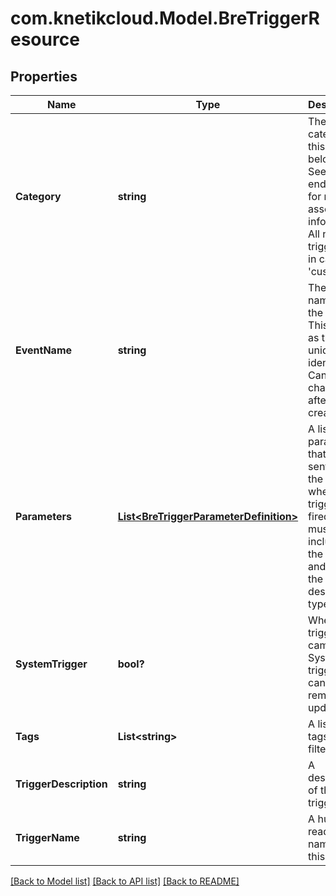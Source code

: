 # com.knetikcloud.Model.BreTriggerResource
## Properties

Name | Type | Description | Notes
------------ | ------------- | ------------- | -------------
**Category** | **string** | The category this trigger belongs to. See endpoints for related asset information. All new triggers are in category &#39;custom&#39; | [optional] 
**EventName** | **string** | The unique name for the event. This serves as the unique identifier. Cannot be changed after creation | 
**Parameters** | [**List&lt;BreTriggerParameterDefinition&gt;**](BreTriggerParameterDefinition.md) | A list of parameters that will be sent with the event when the trigger is fired. These must be included in the event and match the described types | [optional] 
**SystemTrigger** | **bool?** | Where this trigger came from. System triggers cannot be removed or updated | [optional] 
**Tags** | **List&lt;string&gt;** | A list of tags for filtering | [optional] 
**TriggerDescription** | **string** | A description of the trigger | 
**TriggerName** | **string** | A human readable name for this trigger | 

[[Back to Model list]](../README.md#documentation-for-models) [[Back to API list]](../README.md#documentation-for-api-endpoints) [[Back to README]](../README.md)

